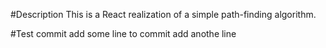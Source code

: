 #Description
This is a React realization of a simple path-finding algorithm.

#Test commit
add some line to commit
add anothe line
